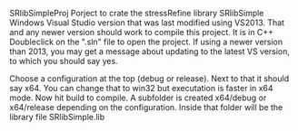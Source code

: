 SRlibSimpleProj
Porject to crate the stressRefine library SRlibSimple
Windows Visual Studio version that was last modified using VS2013.
That and any newer version should work to compile this project.
It is in C++
Doubleclick on the ".sln" file to open the project.
If using a newer version than 2013, you may get a message about updating to the latest VS version, to which you should say yes.

Choose a configuration at the top (debug or release). Next to that it should say x64.
You can change that to win32 but executation is faster in x64 mode.
Now hit build to compile. A subfolder is created x64/debug or x64/release depending on the configuration.
Inside that folder will be the library file SRlibSimple.lib
